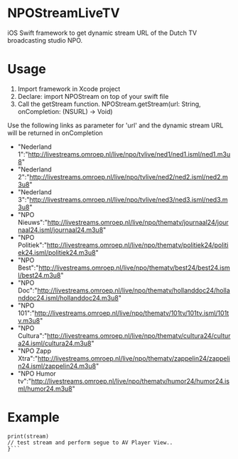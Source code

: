 # NPOStreamLiveTV
iOS Swift framework to get dynamic stream URL of the Dutch TV broadcasting studio NPO.

# Usage
1. Import framework in Xcode project
2. Declare: import NPOStream on top of your swift file
3. Call the getStream function. 
NPOStream.getStream(url: String, onCompletion: (NSURL) -> Void)

Use the following links as parameter for 'url' and the dynamic stream URL will be returned in onCompletion

* "Nederland 1":"http://livestreams.omroep.nl/live/npo/tvlive/ned1/ned1.isml/ned1.m3u8"
* "Nederland 2":"http://livestreams.omroep.nl/live/npo/tvlive/ned2/ned2.isml/ned2.m3u8"
* "Nederland 3":"http://livestreams.omroep.nl/live/npo/tvlive/ned3/ned3.isml/ned3.m3u8"
* "NPO Nieuws":"http://livestreams.omroep.nl/live/npo/thematv/journaal24/journaal24.isml/journaal24.m3u8"
* "NPO Politiek":"http://livestreams.omroep.nl/live/npo/thematv/politiek24/politiek24.isml/politiek24.m3u8"
* "NPO Best":"http://livestreams.omroep.nl/live/npo/thematv/best24/best24.isml/best24.m3u8"
* "NPO Doc":"http://livestreams.omroep.nl/live/npo/thematv/hollanddoc24/hollanddoc24.isml/hollanddoc24.m3u8"
* "NPO 101":"http://livestreams.omroep.nl/live/npo/thematv/101tv/101tv.isml/101tv.m3u8"
* "NPO Cultura":"http://livestreams.omroep.nl/live/npo/thematv/cultura24/cultura24.isml/cultura24.m3u8"
* "NPO Zapp Xtra":"http://livestreams.omroep.nl/live/npo/thematv/zappelin24/zappelin24.isml/zappelin24.m3u8"
* "NPO Humor tv":"http://livestreams.omroep.nl/live/npo/thematv/humor24/humor24.isml/humor24.m3u8"

# Example
```NPOStream.getStream("http://livestreams.omroep.nl/live/npo/tvlive/ned1/ned1.isml/ned1.m3u8") { (stream: URL) in  
print(stream)  
// test stream and perform segue to AV Player View..  
}```
